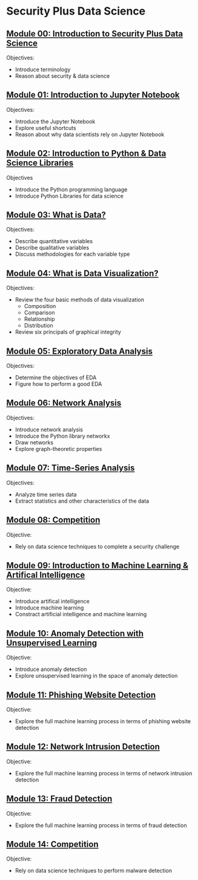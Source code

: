 # Security Plus Data Science

## [Module 00: Introduction to Security Plus Data Science](https://github.com/inp2/Security-Plus-Data-Science/tree/master/Module_00)

Objectives:
* Introduce terminology
* Reason about security & data science

## [Module 01: Introduction to Jupyter Notebook](https://github.com/inp2/Security-Plus-Data-Science/tree/master/Module_01)

Objectives:
* Introduce the Jupyter Notebook
* Explore useful shortcuts
* Reason about why data scientists rely on Jupyter Notebook

## [Module 02: Introduction to Python & Data Science Libraries](https://github.com/inp2/Security-Plus-Data-Science/tree/master/Module_02)

Objectives
* Introduce the Python programming language
* Introduce Python Libraries for data science

## [Module 03: What is Data?](https://github.com/inp2/Security-Plus-Data-Science/tree/master/Module_03)

Objectives:
* Describe quantitative variables
* Describe qualitative variables
* Discuss methodologies for each variable type

## [Module 04: What is Data Visualization?](https://github.com/inp2/Security-Plus-Data-Science/blob/master/Module_04/Module_04_Data_Viz.ipynb)

Objectives:
* Review the four basic methods of data visualization
  * Composition
  * Comparison
  * Relationship
  * Distribution
* Review six principals of graphical integrity

## [Module 05: Exploratory Data Analysis](https://github.com/inp2/Security-Plus-Data-Science/tree/master/Module_05)

Objectives:
* Determine the objectives of EDA
* Figure how to perform a good EDA

## [Module 06: Network Analysis](https://github.com/inp2/Security-Plus-Data-Science/tree/master/Module_06)

Objectives:
* Introduce network analysis
* Introduce the Python library networkx
* Draw networks
* Explore graph-theoretic properties

## [Module 07: Time-Series Analysis](https://github.com/inp2/Security-Plus-Data-Science/tree/master/Module_07)

Objectives:
* Analyze time series data
* Extract statistics and other characteristics of the data

## [Module 08: Competition](https://github.com/inp2/Security-Plus-Data-Science/tree/master/Module_08)

Objective:
* Rely on data science techniques to complete a security challenge

## [Module 09: Introduction to Machine Learning & Artifical Intelligence](https://github.com/inp2/Security-Plus-Data-Science/tree/master/Module_09)

Objective:
* Introduce artifical intelligence
* Introduce machine learning
* Constract artificial intelligence and machine learning

## [Module 10: Anomaly Detection with Unsupervised Learning](https://github.com/inp2/Security-Plus-Data-Science/tree/master/Module_10)

Objective:
* Introduce anomaly detection
* Explore unsupervised learning in the space of anomaly detection

## [Module 11: Phishing Website Detection](https://github.com/inp2/Security-Plus-Data-Science/tree/master/Module_11)

Objective:
* Explore the full machine learning process in terms of phishing website detection

## [Module 12: Network Intrusion Detection](https://github.com/inp2/Security-Plus-Data-Science/tree/master/Module_12)

Objective:
* Explore the full machine learning process in terms of network intrusion detection

## [Module 13: Fraud Detection](https://github.com/inp2/Security-Plus-Data-Science/blob/master/Module_13/Module_13.ipynb)

Objective:
* Explore the full machine learning process in terms of fraud detection

## [Module 14: Competition](http://localhost:8888/notebooks/Module_14/Competition_02.ipynb)

Objective:
* Rely on data science techniques to perform malware detection